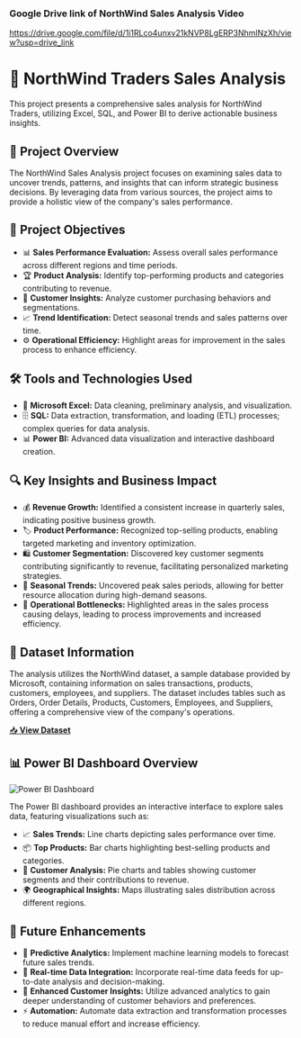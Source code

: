 ### Google Drive link of NorthWind Sales Analysis Video
https://drive.google.com/file/d/1i1RLco4unxv21kNVP8LgERP3NhmlNzXh/view?usp=drive_link
# 🏢 NorthWind Traders Sales Analysis

This project presents a comprehensive sales analysis for NorthWind Traders, utilizing Excel, SQL, and Power BI to derive actionable business insights.

## 📌 Project Overview

The NorthWind Sales Analysis project focuses on examining sales data to uncover trends, patterns, and insights that can inform strategic business decisions. By leveraging data from various sources, the project aims to provide a holistic view of the company's sales performance.

## 🎯 Project Objectives

- 📊 **Sales Performance Evaluation:** Assess overall sales performance across different regions and time periods.
- 🏆 **Product Analysis:** Identify top-performing products and categories contributing to revenue.
- 👥 **Customer Insights:** Analyze customer purchasing behaviors and segmentations.
- 📈 **Trend Identification:** Detect seasonal trends and sales patterns over time.
- ⚙️ **Operational Efficiency:** Highlight areas for improvement in the sales process to enhance efficiency.

## 🛠 Tools and Technologies Used

- 📑 **Microsoft Excel:** Data cleaning, preliminary analysis, and visualization.
- 🗄 **SQL:** Data extraction, transformation, and loading (ETL) processes; complex queries for data analysis.
- 📊 **Power BI:** Advanced data visualization and interactive dashboard creation.

## 🔍 Key Insights and Business Impact

- 💰 **Revenue Growth:** Identified a consistent increase in quarterly sales, indicating positive business growth.
- 🏷 **Product Performance:** Recognized top-selling products, enabling targeted marketing and inventory optimization.
- 🛍 **Customer Segmentation:** Discovered key customer segments contributing significantly to revenue, facilitating personalized marketing strategies.
- 📆 **Seasonal Trends:** Uncovered peak sales periods, allowing for better resource allocation during high-demand seasons.
- 🚀 **Operational Bottlenecks:** Highlighted areas in the sales process causing delays, leading to process improvements and increased efficiency.

## 📂 Dataset Information

The analysis utilizes the NorthWind dataset, a sample database provided by Microsoft, containing information on sales transactions, products, customers, employees, and suppliers. The dataset includes tables such as Orders, Order Details, Products, Customers, Employees, and Suppliers, offering a comprehensive view of the company's operations.

[📥 **View Dataset**](https://github.com/VandanaGodaba/PowerBI-Capstone-Project-NorthWind-Sales-Analysis-/tree/main/Data)

## 📊 Power BI Dashboard Overview

![Power BI Dashboard](https://github.com/user-attachments/assets/bae8a488-a086-465d-bbf6-b0ffb7290cd5)

The Power BI dashboard provides an interactive interface to explore sales data, featuring visualizations such as:

- 📈 **Sales Trends:** Line charts depicting sales performance over time.
- 📦 **Top Products:** Bar charts highlighting best-selling products and categories.
- 👥 **Customer Analysis:** Pie charts and tables showing customer segments and their contributions to revenue.
- 🌍 **Geographical Insights:** Maps illustrating sales distribution across different regions.

## 🚀 Future Enhancements

- 🤖 **Predictive Analytics:** Implement machine learning models to forecast future sales trends.
- 🔄 **Real-time Data Integration:** Incorporate real-time data feeds for up-to-date analysis and decision-making.
- 🧠 **Enhanced Customer Insights:** Utilize advanced analytics to gain deeper understanding of customer behaviors and preferences.
- ⚡ **Automation:** Automate data extraction and transformation processes to reduce manual effort and increase efficiency.



